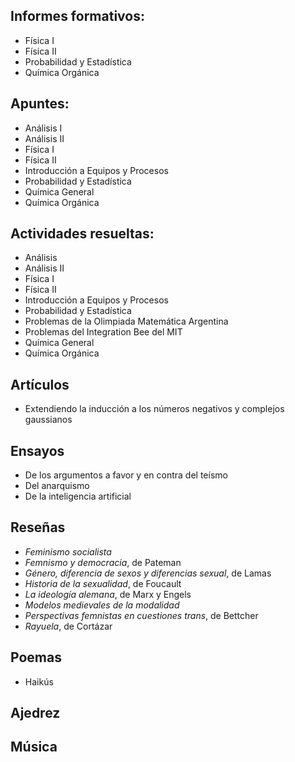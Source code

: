 ## Informes formativos:

* Física I
* Física II
* Probabilidad y Estadística
* Química Orgánica
  
## Apuntes:

* Análisis I
* Análisis II
* Física I
* Física II
* Introducción a Equipos y Procesos
* Probabilidad y Estadística
* Química General
* Química Orgánica

## Actividades resueltas:

* Análisis
* Análisis II
* Física I
* Física II
* Introducción a Equipos y Procesos
* Probabilidad y Estadística
* Problemas de la Olimpiada Matemática Argentina
* Problemas del Integration Bee del MIT
* Química General
* Química Orgánica

## Artículos

* Extendiendo la inducción a los números negativos y complejos gaussianos
 
## Ensayos

* De los argumentos a favor y en contra del teísmo
* Del anarquismo
* De la inteligencia artificial
  
## Reseñas

* *Feminismo socialista*
* *Femnismo y democracia*, de Pateman
* *Género, diferencia de sexos y diferencias sexual*, de Lamas
* *Historia de la sexualidad*, de Foucault
* *La ideología alemana*, de Marx y Engels
* *Modelos medievales de la modalidad*
* *Perspectivas femnistas en cuestiones trans*, de Bettcher
* *Rayuela*, de Cortázar
  
## Poemas

* Haikús

## Ajedrez
## Música
